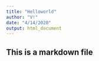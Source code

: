 ```yaml
---
title: "Helloworld"
author: "V!"
date: "4/14/2020"
output: html_document
---
```


## This is a markdown file

